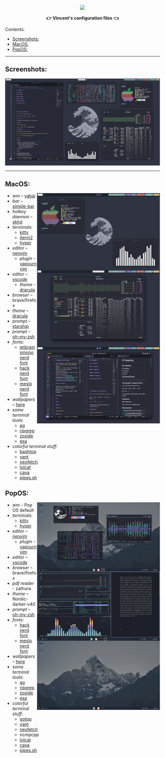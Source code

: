 <p align="center">
  <img width="25%" src="https://github.com/cveinnt.png" />
</p>

<p align="center">
  <b>👉 Vincent's configuration files 👈</b>
</p>

Contents:
- [Screenshots:](#screenshots)
- [MacOS:](#macos)
- [PopOS:](#popos)

---

## Screenshots:
![mac](/images/mac.png)

---

## MacOS:
<img src="https://raw.githubusercontent.com/Cveinnt/dotfiles/main/images/mac_demo.png" alt="img" align="right" width="400px">

- *wm* – [yabai](https://github.com/koekeishiya/yabai)
- *bar* – [simple-bar](https://github.com/Jean-Tinland/simple-bar)
- *hotkey daemon* – [skhd](https://github.com/koekeishiya/skhd)
- *terminals:* 
  * [kitty](https://github.com/kovidgoyal/kitty)
  * [iterm2](https://iterm2.com/)
  * [hyper](https://hyper.is/)
- *editor* – [neovim](https://github.com/neovim/neovim)
  - *plugin* - [vapournvim](https://github.com/VapourNvim/VapourNvim)
- *editor* – [vscode](https://code.visualstudio.com/)
  - *theme* - [dracula](https://marketplace.visualstudio.com/items?itemName=dracula-theme.theme-dracula)
- *browser* – brave/firefox
- *theme* – [dracula](https://draculatheme.com/)
- *prompt* – [starship](https://starship.rs/)
- *prompt* – [oh-my-zsh](https://ohmyz.sh/)
- *fonts:*
  * [jetbrainsmono nerd font](https://www.nerdfonts.com/font-downloads)
  * [hack nerd font](https://www.nerdfonts.com/font-downloads)
  * [meslo nerd font](https://www.nerdfonts.com/font-downloads)
- *wallpapers* – [here](/images)
- *some terminal tools*:
    - [ag](https://github.com/ggreer/the_silver_searcher)
    - [ripgrep](https://github.com/BurntSushi/ripgrep)
    - [zoxide](https://github.com/ajeetdsouza/zoxide)
    - [exa](https://github.com/ogham/exa)
- *colorful terminal stuff*:
    - [bashtop](https://github.com/aristocratos/bashtop)
    - [yant](https://github.com/Cveinnt/yant)
    - [neofetch](https://github.com/dylanaraps/neofetch)
    - [lolcat](https://github.com/busyloop/lolcat)
    - [cava](https://github.com/karlstav/cava)
    - [pipes.sh](https://github.com/pipeseroni/pipes.sh)




## PopOS:
<img src="images/pop-demo.png" alt="img" align="right" width="400px">

- *wm* – Pop OS default
- *terminals:* 
  * [kitty](https://github.com/kovidgoyal/kitty)
  * [hyper](https://hyper.is/)
- *editor* – [neovim](https://github.com/neovim/neovim)
  - *plugin* - [vapournvim](https://github.com/VapourNvim/VapourNvim)
- *editor* – [vscode](https://code.visualstudio.com/)
- *browser* – brave/firefox
- *pdf reader* - zathura
- *theme* – Nordic-darker-v40
- *prompt* – [oh-my-zsh](https://ohmyz.sh/)
- *fonts:*
  * [hack nerd font](https://www.nerdfonts.com/font-downloads)
  * [meslo nerd font](https://www.nerdfonts.com/font-downloads)
- *wallpapers* – [here](/images)
- *some terminal tools*:
    - [ag](https://github.com/ggreer/the_silver_searcher)
    - [ripgrep](https://github.com/BurntSushi/ripgrep)
    - [zoxide](https://github.com/ajeetdsouza/zoxide)
    - [exa](https://github.com/ogham/exa)
- *colorful terminal stuff*:
    - [gotop](https://github.com/)
    - [yant](https://github.com/Cveinnt/yant)
    - [neofetch](https://github.com/dylanaraps/neofetch)
    - ncmpcpp
    - [lolcat](https://github.com/busyloop/lolcat)
    - [cava](https://github.com/karlstav/cava)
    - [pipes.sh](https://github.com/pipeseroni/pipes.sh)
